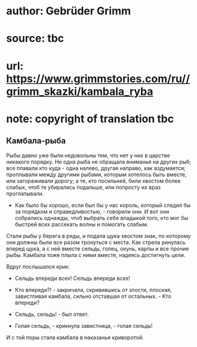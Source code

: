 # author: Gebrüder Grimm
# source: tbc
# url: https://www.grimmstories.com/ru//grimm_skazki/kambala_ryba
# note: copyright of translation tbc

## Камбала-рыба 

Рыбы давно уже были недовольны тем, что нет у них в царстве никакого
порядку. Ни одна рыба не обращала вниманья на других рыб; все плавали
кто куда - одна налево, другая направо, как вздумается; проплывали между
другими рыбами, которым хотелось быть вместе, или загораживали дорогу; а
те, кто посильней, били хвостом более слабых, чтоб те убирались
подальше, или попросту их враз проглатывали.

- Как было бы хорошо, если был бы у нас король, который следил бы за
порядком и справедливостью, - говорили они. И вот они собрались однажды,
чтоб выбрать себе владыкой того, кто мог бы быстрей всех рассекать волны
и помогать слабым.

Стали рыбы у берега в ряды, и подала щука хвостом знак, по которому они
должны были все разом тронуться с места. Как стрела ринулась вперед
щука, а с ней вместе сельдь, голец, окунь, карпы и все прочие рыбы.
Камбала тоже плыла с ними вместе, надеясь достигнуть цели.

Вдруг послышался крик:

- Сельдь впереди всех! Сельдь впереди всех!

- Кто впереди?! - закричала, скривившись от злости, плоская,
завистливая камбала, сильно отставшая от остальных. - Кто впереди?

- Сельдь, сельдь! - был ответ.

- Голая сельдь, - крикнула завистница, - голая сельдь!

И с той поры стала камбала в наказанье криворотой.
